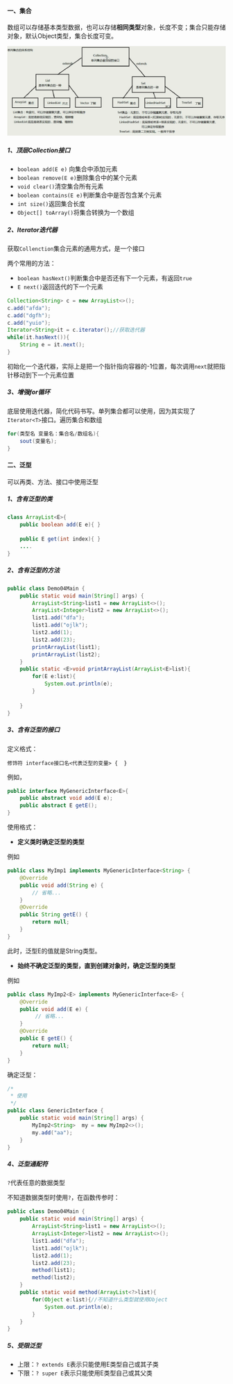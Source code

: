 #### 一、集合

数组可以存储基本类型数据，也可以存储**相同类型**对象，长度不变；集合只能存储对象，默认Object类型，集合长度可变。

![](./assets/collection.png)

##### 1、顶层Collection接口

* `boolean add(E e)`			向集合中添加元素
* `boolean remove(E e)`删除集合中的某个元素
* `void clear()`清空集合所有元素
* `boolean contains(E e)`判断集合中是否包含某个元素
* `int size()`返回集合长度
* `Object[] toArray()`将集合转换为一个数组

##### 2、Iterator迭代器

获取`Collenction`集合元素的通用方式，是一个接口

两个常用的方法：

* `boolean hasNext()`判断集合中是否还有下一个元素，有返回`true`
* `E next()`返回迭代的下一个元素

```java
Collection<String> c = new ArrayList<>();
c.add("afda");
c.add("dgfh");
c.add("yuio");
Iterator<String>it = c.iterator();//获取迭代器
while(it.hasNext()){
	String e = it.next();
}
```

初始化一个迭代器，实际上是把一个指针指向容器的-1位置，每次调用`next`就把指针移动到下一个元素位置

##### 3、增强for循环

底层使用迭代器，简化代码书写。单列集合都可以使用，因为其实现了`Iterator<T>`接口。遍历集合和数组

```java
for(类型名 变量名：集合名/数组名){
	sout(变量名);
}
```

#### 二、泛型

可以再类、方法、接口中使用泛型

##### 1、含有泛型的类

```java
class ArrayList<E>{ 
    public boolean add(E e){ }

    public E get(int index){ }
   	....
}
```

##### 2、含有泛型的方法

```java
public class Demo04Main {
    public static void main(String[] args) {
        ArrayList<String>list1 = new ArrayList<>();
        ArrayList<Integer>list2 = new ArrayList<>();
        list1.add("dfa");
        list1.add("ojlk");
        list2.add(1);
        list2.add(23);
        printArrayList(list1);
        printArrayList(list2);
    }
    public static <E>void printArrayList(ArrayList<E>list){
        for(E e:list){
            System.out.println(e);
        }

    }
}
```

##### 3、含有泛型的接口

定义格式：

~~~
修饰符 interface接口名<代表泛型的变量> {  }
~~~

例如，

~~~java
public interface MyGenericInterface<E>{
	public abstract void add(E e);
	public abstract E getE();  
}
~~~

使用格式：

* **定义类时确定泛型的类型**

例如

~~~java
public class MyImp1 implements MyGenericInterface<String> {
	@Override
    public void add(String e) {
        // 省略...
    }
	@Override
	public String getE() {
		return null;
	}
}
~~~

此时，泛型E的值就是String类型。

* **始终不确定泛型的类型，直到创建对象时，确定泛型的类型**

 例如

~~~java
public class MyImp2<E> implements MyGenericInterface<E> {
	@Override
	public void add(E e) {
       	 // 省略...
	}
	@Override
	public E getE() {
		return null;
	}
}
~~~

确定泛型：

~~~java
/*
 * 使用
 */
public class GenericInterface {
    public static void main(String[] args) {
        MyImp2<String>  my = new MyImp2<>();  
        my.add("aa");
    }
}
~~~

##### 4、泛型通配符

`?`代表任意的数据类型

不知道数据类型时使用`?`，在函数传参时：

```java
public class Demo04Main {
    public static void main(String[] args) {
        ArrayList<String>list1 = new ArrayList<>();
        ArrayList<Integer>list2 = new ArrayList<>();
        list1.add("dfa");
        list1.add("ojlk");
        list2.add(1);
        list2.add(23);
        method(list1);
        method(list2);
    }
    public static void method(ArrayList<?>list){
        for(Object e:list){//不知道什么类型就使用Object
            System.out.println(e);
        }
    }
}
```

##### 5、受限泛型

* 上限：`? extends E`表示只能使用E类型自己或其子类
* 下限：`? super E`表示只能使用E类型自己或其父类